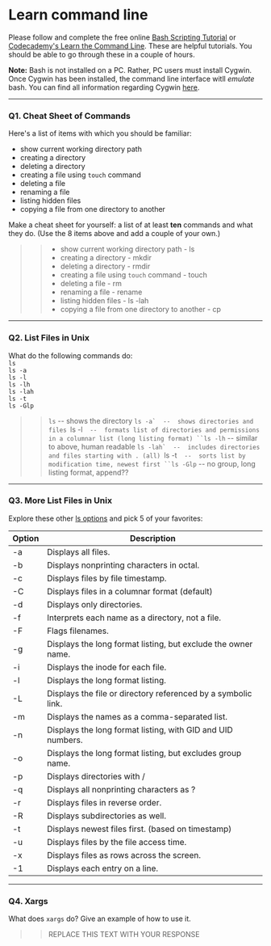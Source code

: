 # Learn command line

Please follow and complete the free online [Bash Scripting Tutorial](https://ryanstutorials.net/bash-scripting-tutorial/) or [Codecademy's Learn the Command Line](https://www.codecademy.com/learn/learn-the-command-line). These are helpful tutorials. You should be able to go through these in a couple of hours.

**Note:** Bash is not installed on a PC. Rather, PC users must install Cygwin. Once Cygwin has been installed, the command line interface witll _emulate_ bash. You can find all information regarding Cygwin [here](https://www.cygwin.com/).

---

### Q1.  Cheat Sheet of Commands  

Here's a list of items with which you should be familiar:  
* show current working directory path
* creating a directory
* deleting a directory
* creating a file using `touch` command
* deleting a file
* renaming a file
* listing hidden files
* copying a file from one directory to another

Make a cheat sheet for yourself: a list of at least **ten** commands and what they do.  (Use the 8 items above and add a couple of your own.)  

> > * show current working directory path - ls
> > * creating a directory - mkdir
> > * deleting a directory - rmdir
> > * creating a file using `touch` command - touch
> > * deleting a file - rm
> > * renaming a file - rename
> > * listing hidden files - ls -lah
> > * copying a file from one directory to another - cp

---

### Q2.  List Files in Unix   

What do the following commands do:  
`ls`  
`ls -a`  
`ls -l`  
`ls -lh`  
`ls -lah`  
`ls -t`  
`ls -Glp`  

> > `ls`  -- shows the directory
> > ``ls -a`  --  shows directories and files
> > ``ls -l`  --  formats list of directories and permissions in a columnar list (long listing format)
> > ``ls -lh`  --  similar to above, human readable
> > ``ls -lah`  --  includes directories and files starting with . (all)
> > ``ls -t`  --  sorts list by modification time, newest first
> > ``ls -Glp`  --  no group, long listing format, append??

---

### Q3.  More List Files in Unix  

Explore these other [ls options](http://www.techonthenet.com/unix/basic/ls.php) and pick 5 of your favorites:


Option | Description
------------ | -------------
-a  | Displays all files.
-b | Displays nonprinting characters in octal.
-c | Displays files by file timestamp.
-C | Displays files in a columnar format (default)
-d | Displays only directories.
-f | Interprets each name as a directory, not a file.
-F | Flags filenames.
-g | Displays the long format listing, but exclude the owner name.
-i | Displays the inode for each file.
-l | Displays the long format listing.
-L | Displays the file or directory referenced by a symbolic link.
-m | Displays the names as a comma-separated list.
-n | Displays the long format listing, with GID and UID numbers.
-o | Displays the long format listing, but excludes group name.
-p | Displays directories with /
-q | Displays all nonprinting characters as ?
-r | Displays files in reverse order.
-R | Displays subdirectories as well.
-t | Displays newest files first. (based on timestamp)
-u | Displays files by the file access time.
-x | Displays files as rows across the screen.
-1 | Displays each entry on a line.
---

### Q4.  Xargs   

What does `xargs` do? Give an example of how to use it.

> > REPLACE THIS TEXT WITH YOUR RESPONSE

 

